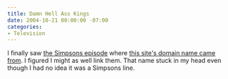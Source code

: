 ```yaml
---
title: Damn Hell Ass Kings
date: 2004-10-21 00:00:00 -07:00
categories:
- Television
---
```


<p>
I finally saw <a href="http://www.snpp.com/episodes/5F11">the Simpsons episode</a> where <a href="http://www.damnhellasskings.com/">this site's domain name came from</a>. I figured I might as well link them. That name stuck in my head even though I had no idea it was a Simpsons line.
</p>

